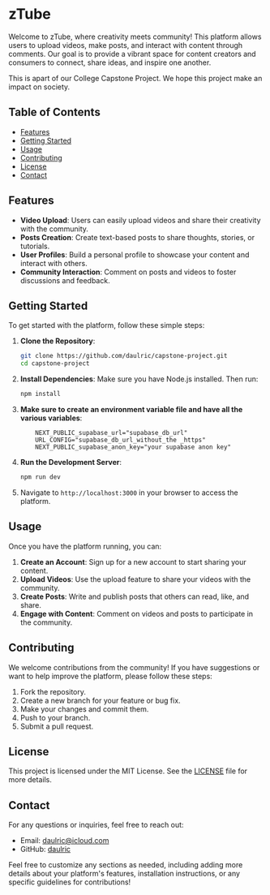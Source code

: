 # zTube

Welcome to zTube, where creativity meets community! This platform allows users to upload videos, make posts, and interact with content through comments. Our goal is to provide a vibrant space for content creators and consumers to connect, share ideas, and inspire one another.

This is apart of our College Capstone Project. We hope this project make an impact on society.

## Table of Contents
- [Features](#features)
- [Getting Started](#getting-started)
- [Usage](#usage)
- [Contributing](#contributing)
- [License](#license)
- [Contact](#contact)

## Features
- **Video Upload**: Users can easily upload videos and share their creativity with the community.
- **Posts Creation**: Create text-based posts to share thoughts, stories, or tutorials.
- **User Profiles**: Build a personal profile to showcase your content and interact with others.
- **Community Interaction**: Comment on posts and videos to foster discussions and feedback.

## Getting Started
To get started with the platform, follow these simple steps:

1. **Clone the Repository**:
   ```bash
   git clone https://github.com/daulric/capstone-project.git
   cd capstone-project
   ```

2. **Install Dependencies**: 
   Make sure you have Node.js installed. Then run:
   ```bash
   npm install
   ```

3. **Make sure to create an environment variable file and have all the various variables**:
    ```env
        NEXT_PUBLIC_supabase_url="supabase_db_url"
        URL_CONFIG="supabase_db_url_without_the _https"
        NEXT_PUBLIC_supabase_anon_key="your supabase anon key"
    ```

3. **Run the Development Server**:
   ```bash
   npm run dev
   ```

4. Navigate to `http://localhost:3000` in your browser to access the platform.

## Usage
Once you have the platform running, you can:

1. **Create an Account**: Sign up for a new account to start sharing your content.
2. **Upload Videos**: Use the upload feature to share your videos with the community.
3. **Create Posts**: Write and publish posts that others can read, like, and share.
4. **Engage with Content**: Comment on videos and posts to participate in the community.

## Contributing
We welcome contributions from the community! If you have suggestions or want to help improve the platform, please follow these steps:

1. Fork the repository.
2. Create a new branch for your feature or bug fix.
3. Make your changes and commit them.
4. Push to your branch.
5. Submit a pull request.

## License
This project is licensed under the MIT License. See the [LICENSE](LICENSE) file for more details.

## Contact
For any questions or inquiries, feel free to reach out:

- Email: daulric@icloud.com
- GitHub: [daulric](https://github.com/daulric)

Feel free to customize any sections as needed, including adding more details about your platform's features, installation instructions, or any specific guidelines for contributions!